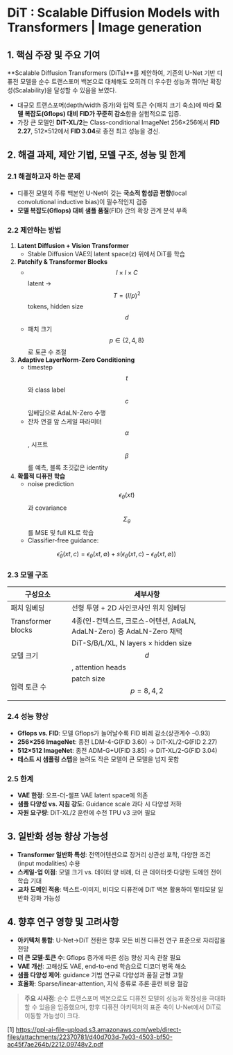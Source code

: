 # DiT : Scalable Diffusion Models with Transformers | Image generation

## 1. 핵심 주장 및 주요 기여  
**Scalable Diffusion Transformers (DiTs)**를 제안하여, 기존의 U-Net 기반 디퓨전 모델을 순수 트랜스포머 백본으로 대체해도 오히려 더 우수한 성능과 뛰어난 확장성(Scalability)을 달성할 수 있음을 보였다.  
- 대규모 트랜스포머(depth/width 증가)와 입력 토큰 수(패치 크기 축소)에 따라 **모델 복잡도(Gflops) 대비 FID가 꾸준히 감소**함을 실험적으로 입증.  
- 가장 큰 모델인 **DiT-XL/2**는 Class-conditional ImageNet 256×256에서 **FID 2.27**, 512×512에서 **FID 3.04**로 종전 최고 성능을 경신.  

## 2. 해결 과제, 제안 기법, 모델 구조, 성능 및 한계  

### 2.1 해결하고자 하는 문제  
- 디퓨전 모델의 주류 백본인 U-Net이 갖는 **국소적 합성곱 편향**(local convolutional inductive bias)이 필수적인지 검증  
- **모델 복잡도(Gflops) 대비 샘플 품질**(FID) 간의 확장 관계 분석 부족  

### 2.2 제안하는 방법  
1) **Latent Diffusion + Vision Transformer**  
   - Stable Diffusion VAE의 latent space(z) 위에서 DiT를 학습  
2) **Patchify & Transformer Blocks**  
   - $$I \times I \times C$$ latent → $$T=(I/p)^2$$ tokens, hidden size $$d$$  
   - 패치 크기 $$p\in\{2,4,8\}$$로 토큰 수 조절  
3) **Adaptive LayerNorm-Zero Conditioning**  
   - timestep $$t$$ 와 class label $$c$$ 임베딩으로 AdaLN-Zero 수행  
   - 잔차 연결 앞 스케일 파라미터 $$\alpha$$, 시프트 $$\beta$$를 예측, 블록 초깃값은 identity  
4) **확률적 디퓨전 학습**  
   - noise prediction $$\epsilon_\theta(xt)$$과 covariance $$\Sigma_\theta$$를 MSE 및 full KL로 학습  
   - Classifier-free guidance:  

$$\hat\epsilon_\theta(xt,c)=\epsilon_\theta(xt,\emptyset)+s\bigl(\epsilon_\theta(xt,c)-\epsilon_\theta(xt,\emptyset)\bigr)$$

### 2.3 모델 구조  
| 구성요소          | 세부사항                                                   |
|------------------|-------------------------------------------------------------|
| 패치 임베딩       | 선형 투영 + 2D 사인코사인 위치 임베딩                        |
| Transformer blocks | 4종(인-컨텍스트, 크로스-어텐션, AdaLN, AdaLN-Zero) 중 AdaLN-Zero 채택 |
| 모델 크기        | DiT-S/B/L/XL, N layers × hidden size $$d$$, attention heads   |
| 입력 토큰 수     | patch size $$p=8,4,2$$                                     |

### 2.4 성능 향상  
- **Gflops vs. FID**: 모델 Gflops가 늘어날수록 FID 비례 감소(상관계수 –0.93)  
- **256×256 ImageNet**: 종전 LDM-4-G(FID 3.60) → DiT-XL/2-G(FID 2.27)  
- **512×512 ImageNet**: 종전 ADM-G+U(FID 3.85) → DiT-XL/2-G(FID 3.04)  
- **테스트 시 샘플링 스텝**을 늘려도 작은 모델이 큰 모델을 넘지 못함  

### 2.5 한계  
- **VAE 한정**: 오프-더-쉘프 VAE latent space에 의존  
- **샘플 다양성 vs. 지침 강도**: Guidance scale 과다 시 다양성 저하  
- **자원 요구량**: DiT-XL/2 훈련에 수천 TPU v3 코어 필요  

## 3. 일반화 성능 향상 가능성  
- **Transformer 일반화 특성**: 전역어텐션으로 장거리 상관성 포착, 다양한 조건(input modalities) 수용  
- **스케일-업 이점**: 모델 크기 vs. 데이터 양 비례, 더 큰 데이터셋·다양한 도메인 전이학습 기대  
- **교차 도메인 적용**: 텍스트-이미지, 비디오 디퓨전에 DiT 백본 활용하여 멀티모달 일반화 강화 가능성  

## 4. 향후 연구 영향 및 고려사항  
- **아키텍처 통합**: U-Net→DiT 전환은 향후 모든 비전 디퓨전 연구 표준으로 자리잡을 전망  
- **더 큰 모델·토큰 수**: Gflops 증가에 따른 성능 향상 지속 관찰 필요  
- **VAE 개선**: 고해상도 VAE, end-to-end 학습으로 디코더 병목 해소  
- **샘플 다양성 제어**: guidance 기법 연구로 다양성과 품질 균형 고찰  
- **효율화**: Sparse/linear-attention, 지식 증류로 추론·훈련 비용 절감  

> **주요 시사점**: 순수 트랜스포머 백본으로도 디퓨전 모델의 성능과 확장성을 극대화할 수 있음을 입증했으며, 향후 디퓨전 아키텍처의 표준 축이 U-Net에서 DiT로 이동할 가능성이 크다.

[1] https://ppl-ai-file-upload.s3.amazonaws.com/web/direct-files/attachments/22370781/d40d703d-7e03-4503-bf50-ac45f7ae264b/2212.09748v2.pdf

